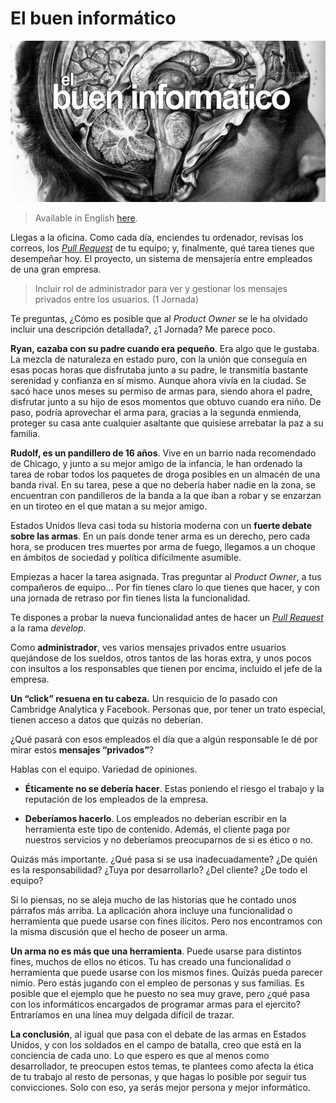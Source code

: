 # El buen informático

![El buen informático](images/header.jpg)

> Available in English [here](https://github.com/danimart1991/danimart1991.github.io/blob/master/_posts/2018-04-19-the-good-it-guy/readme.md).

Llegas a la oficina. Como cada día, enciendes tu ordenador, revisas los correos, los [*Pull Request*](../../aclopez/PullRequests/PullRequest.md) de tu equipo; y, finalmente, qué tarea tienes que desempeñar hoy. El proyecto, un sistema de mensajería entre empleados de una gran empresa.

> Incluir rol de administrador para ver y gestionar los mensajes privados entre los usuarios. (1 Jornada)

Te preguntas, ¿Cómo es posible que al *Product Owner* se le ha olvidado incluir una descripción detallada?, ¿1 Jornada? Me parece poco.

**Ryan, cazaba con su padre cuando era pequeño**. Era algo que le gustaba. La mezcla de naturaleza en estado puro, con la unión que conseguía en esas pocas horas que disfrutaba junto a su padre, le transmitía bastante serenidad y confianza en sí mismo. Aunque ahora vivía en la ciudad. Se sacó hace unos meses su permiso de armas para, siendo ahora el padre, disfrutar junto a su hijo de esos momentos que obtuvo cuando era niño. De paso, podría aprovechar el arma para, gracias a la segunda enmienda, proteger su casa ante cualquier asaltante que quisiese arrebatar la paz a su familia.

**Rudolf, es un pandillero de 16 años**. Vive en un barrio nada recomendado de Chicago, y junto a su mejor amigo de la infancia, le han ordenado la tarea de robar todos los paquetes de droga posibles en un almacén de una banda rival. En su tarea, pese a que no debería haber nadie en la zona, se encuentran con pandilleros de la banda a la que iban a robar y se enzarzan en un tiroteo en el que matan a su mejor amigo.

Estados Unidos lleva casi toda su historia moderna con un **fuerte debate sobre las armas**. En un país donde tener arma es un derecho, pero cada hora, se producen tres muertes por arma de fuego, llegamos a un choque en ámbitos de sociedad y política difícilmente asumible.

Empiezas a hacer la tarea asignada. Tras preguntar al *Product Owner*, a tus compañeros de equipo… Por fin tienes claro lo que tienes que hacer, y con una jornada de retraso por fin tienes lista la funcionalidad.

Te dispones a probar la nueva funcionalidad antes de hacer un [*Pull Request*](../../aclopez/PullRequests/PullRequest.md) a la rama *develop*.

Como **administrador**, ves varios mensajes privados entre usuarios quejándose de los sueldos, otros tantos de las horas extra, y unos pocos con insultos a los responsables que tienen por encima, incluido el jefe de la empresa.

**Un “click” resuena en tu cabeza.** Un resquicio de lo pasado con Cambridge Analytica y Facebook. Personas que, por tener un trato especial, tienen acceso a datos que quizás no deberían.

¿Qué pasará con esos empleados el día que a algún responsable le dé por mirar estos **mensajes “privados”**?

Hablas con el equipo. Variedad de opiniones.

- **Éticamente no se debería hacer**. Estas poniendo el riesgo el trabajo y la reputación de los empleados de la empresa.

- **Deberíamos hacerlo**. Los empleados no deberían escribir en la herramienta este tipo de contenido. Además, el cliente paga por nuestros servicios y no deberíamos preocuparnos de si es ético o no.

Quizás más importante. ¿Qué pasa si se usa inadecuadamente? ¿De quién es la responsabilidad? ¿Tuya por desarrollarlo? ¿Del cliente? ¿De todo el equipo?

Si lo piensas, no se aleja mucho de las historias que he contado unos párrafos más arriba. La aplicación ahora incluye una funcionalidad o herramienta que puede usarse con fines ilícitos. Pero nos encontramos con la misma discusión que el hecho de poseer un arma.

**Un arma no es más que una herramienta**. Puede usarse para distintos fines, muchos de ellos no éticos. Tu has creado una funcionalidad o herramienta que puede usarse con los mismos fines. Quizás pueda parecer nimio. Pero estás jugando con el empleo de personas y sus familias. Es posible que el ejemplo que he puesto no sea muy grave, pero ¿qué pasa con los informáticos encargados de programar armas para el ejercito? Entraríamos en una línea muy delgada difícil de trazar.

**La conclusión**, al igual que pasa con el debate de las armas en Estados Unidos, y con los soldados en el campo de batalla, creo que está en la conciencia de cada uno. Lo que espero es que al menos como desarrollador, te preocupen estos temas, te plantees como afecta la ética de tu trabajo al resto de personas, y que hagas lo posible por seguir tus convicciones. Solo con eso, ya serás mejor persona y mejor informático.
